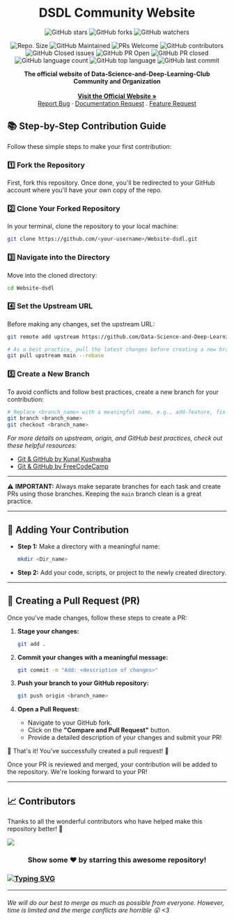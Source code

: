 <div id="top"></div>

<h1 align="center"> DSDL Community Website </h1>

<!-- ---------------------------------------------------------------------------------------------------------------------- -->

<div align="center">

![GitHub stars](https://img.shields.io/github/stars/Data-Science-and-Deep-Learning-Club/Website-dsdl?)
![GitHub forks](https://img.shields.io/github/forks/Data-Science-and-Deep-Learning-Club/Website-dsdl?)
![GitHub watchers](https://img.shields.io/github/watchers/Data-Science-and-Deep-Learning-Club/Website-dsdl?)

![Repo. Size](https://img.shields.io/github/repo-size/Data-Science-and-Deep-Learning-Club/Website-dsdl?)
![GitHub Maintained](https://img.shields.io/badge/Maintained%3F-yes-brightgreen.svg?)
![PRs Welcome](https://img.shields.io/badge/PRs-welcome-brightgreen.svg?)
![GitHub contributors](https://img.shields.io/github/contributors/Data-Science-and-Deep-Learning-Club/Website-dsdl?)
![GitHub Closed issues](https://img.shields.io/github/issues-closed-raw/Data-Science-and-Deep-Learning-Club/Website-dsdl?)
![GitHub PR Open](https://img.shields.io/github/issues-pr/Data-Science-and-Deep-Learning-Club/Website-dsdl?)
![GitHub PR closed](https://img.shields.io/github/issues-pr-closed-raw/Data-Science-and-Deep-Learning-Club/Website-dsdl?)
![GitHub language count](https://img.shields.io/github/languages/count/Data-Science-and-Deep-Learning-Club/Website-dsdl?)
![GitHub top language](https://img.shields.io/github/languages/top/Data-Science-and-Deep-Learning-Club/Website-dsdl?)
![GitHub last commit](https://img.shields.io/github/last-commit/Data-Science-and-Deep-Learning-Club/Website-dsdl?)

</div>

<!-- ---------------------------------------------------------------------------------------------------------------------- -->

<p align="center">
 <strong> The official website of Data-Science-and-Deep-Learning-Club Community and Organization </strong>
   <br>
  <br />
    <strong> <a href="https://Data-Science-and-Deep-Learning-Club.vercel.app/">Visit the Official Website » </strong></a> 
    <br />
    <a href="https://github.com/Data-Science-and-Deep-Learning-Club/Website-dsdl/issues/new?assignees=&labels=bug%2CPriority-High%2Cwant+fix%2CReview+Required&template=bug_report.yml&title=%5BBug%5D%3A+">Report Bug</a>
    ·
    <a href="https://github.com/Data-Science-and-Deep-Learning-Club/Website-dsdl/issues/new?assignees=&labels=documentation%2Cenhancement%2Cgood+first+issue&template=doc_report.yml&title=%5BDoc%5D%3A+">Documentation Request</a>
	.
	<a href="https://github.com/Data-Science-and-Deep-Learning-Club/Website-dsdl/issues/new?assignees=&labels=feature%2CReview+Required&template=feature_request.yml&title=%5BFeature%5D%3A+">Feature Request</a>
  </p>

## 📚 Step-by-Step Contribution Guide

Follow these simple steps to make your first contribution:

### 1️⃣ **Fork the Repository**

First, fork this repository. Once done, you'll be redirected to your GitHub account where you'll have your own copy of the repo.

### 2️⃣ **Clone Your Forked Repository**

In your terminal, clone the repository to your local machine:

```bash
git clone https://github.com/<your-username>/Website-dsdl.git
```

### 3️⃣ **Navigate into the Directory**

Move into the cloned directory:

```bash
cd Website-dsdl
```

### 4️⃣ **Set the Upstream URL**

Before making any changes, set the upstream URL:

```bash
git remote add upstream https://github.com/Data-Science-and-Deep-Learning-Club/Website-dsdl.git

# As a best practice, pull the latest changes before creating a new branch:
git pull upstream main --rebase
```

### 5️⃣ **Create a New Branch**

To avoid conflicts and follow best practices, create a new branch for your contribution:

```bash
# Replace <branch_name> with a meaningful name, e.g., add-feature, fix-issue.
git branch <branch_name>
git checkout <branch_name>
```

_For more details on upstream, origin, and GitHub best practices, check out these helpful resources:_

- [Git & GitHub by Kunal Kushwaha](https://www.youtube.com/watch?v=apGV9Kg7ics)
- [Git & GitHub by FreeCodeCamp](https://www.youtube.com/watch?v=RGOj5yH7evk)

---

⚠️ **IMPORTANT:** Always make separate branches for each task and create PRs using those branches. Keeping the `main` branch clean is a great practice.

---

## 📂 Adding Your Contribution

- **Step 1:** Make a directory with a meaningful name:
  ```bash
  mkdir <Dir_name>
  ```
- **Step 2:** Add your code, scripts, or project to the newly created directory.

---

## 🚀 Creating a Pull Request (PR)

Once you've made changes, follow these steps to create a PR:

1. **Stage your changes:**
   ```bash
   git add .
   ```
2. **Commit your changes with a meaningful message:**
   ```bash
   git commit -m "Add: <description of changes>"
   ```
3. **Push your branch to your GitHub repository:**

   ```bash
   git push origin <branch_name>
   ```

4. **Open a Pull Request:**
   - Navigate to your GitHub fork.
   - Click on the **"Compare and Pull Request"** button.
   - Provide a detailed description of your changes and submit your PR!

🎉 That's it! You’ve successfully created a pull request! 🥳

Once your PR is reviewed and merged, your contribution will be added to the repository. We're looking forward to your PR!

---

## 📈 Contributors

Thanks to all the wonderful contributors who have helped make this repository better! 🙌

<a href="https://github.com/Data-Science-and-Deep-Learning-Club/Website-dsdl/graphs/contributors">
   <img src="https://contrib.rocks/image?repo=Data-Science-and-Deep-Learning-Club/Website-dsdl" />
</a>

<div align="center">
<h3>Show some ❤️ by starring this awesome repository!</h3>
</div>

### [![Typing SVG](https://readme-typing-svg.herokuapp.com/?lines=Thanks+for+contributing!;&size=30;align=center)](https://git.io/typing-svg)

<div id="Bottom"></div>

---

###### _We will do our best to merge as much as possible from everyone. However, time is limited and the merge conflicts are horrible :astonished: <3_
